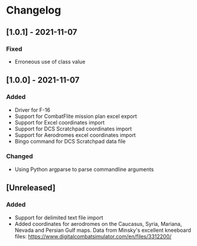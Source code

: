 # Changelog

## [1.0.1] - 2021-11-07
### Fixed
- Erroneous use of class value

## [1.0.0] - 2021-11-07

### Added
- Driver for F-16
- Support for CombatFlite mission plan excel export
- Support for Excel coordinates import
- Support for DCS Scratchpad coordinates import
- Support for Aerodromes excel coordinates import
- Bingo command for DCS Scratchpad data file

### Changed
- Using Python argparse to parse commandline arguments

## [Unreleased]
### Added
- Support for delimited text file import
- Added coordinates for aerodromes on the Caucasus, Syria, Mariana, Nevada and Persian Gulf maps. Data from Minsky's excellent kneeboard files: https://www.digitalcombatsimulator.com/en/files/3312200/

